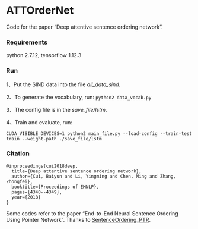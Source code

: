 # ATTOrderNet
Code for the paper “Deep attentive sentence ordering network”.

### Requirements
python 2.7.12, tensorflow 1.12.3

### Run
1、Put the SIND data into the file *all_data_sind*.  

2、To generate the vocabulary, run: 
``` python2 data_vocab.py ```  

3、The config file is in the *save_file/lstm*.  

4、Train and evaluate, run:
```
CUDA_VISIBLE_DEVICES=1 python2 main_file.py --load-config --train-test train --weight-path ./save_file/lstm
```

### Citation
```
@inproceedings{cui2018deep,
  title={Deep attentive sentence ordering network},
  author={Cui, Baiyun and Li, Yingming and Chen, Ming and Zhang, Zhongfei},
  booktitle={Proceedings of EMNLP},
  pages={4340--4349},
  year={2018}
}
```

Some codes refer to the paper “End-to-End Neural Sentence Ordering Using Pointer Network”. Thanks to [SentenceOrdering_PTR](https://github.com/FudanNLP/SentenceOrdering_PTR).
